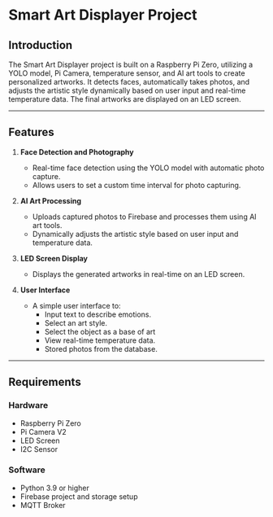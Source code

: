 # Smart Art Displayer Project

## Introduction

The Smart Art Displayer project is built on a Raspberry Pi Zero, utilizing a YOLO model, Pi Camera, temperature sensor, and AI art tools to create personalized artworks. It detects faces, automatically takes photos, and adjusts the artistic style dynamically based on user input and real-time temperature data. The final artworks are displayed on an LED screen.

---

## Features

1. **Face Detection and Photography**  
   - Real-time face detection using the YOLO model with automatic photo capture.  
   - Allows users to set a custom time interval for photo capturing.

2. **AI Art Processing**  
   - Uploads captured photos to Firebase and processes them using AI art tools.  
   - Dynamically adjusts the artistic style based on user input and temperature data.

3. **LED Screen Display**  
   - Displays the generated artworks in real-time on an LED screen.

4. **User Interface**  
   - A simple user interface to:  
     - Input text to describe emotions.  
     - Select an art style.
     - Select the object as a base of art  
     - View real-time temperature data.  
     - Stored photos from the database.

---

## Requirements

### Hardware
- Raspberry Pi Zero
- Pi Camera V2
- LED Screen
- I2C Sensor

### Software
- Python 3.9 or higher
- Firebase project and storage setup
- MQTT Broker

